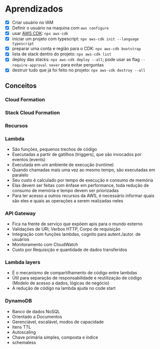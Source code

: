 # Aprendizados

- [x] Criar usuário no IAM
- [x] Definir o usuário na maquina com `aws configure`
- [x] usar [AWS CDK](https://www.npmjs.com/package/aws-cdk): `npx aws-cdk`
- [x] iniciar um projeto com typescript: `npx aws-cdk init --language typescript`
- [x] preparar uma conta e região para o CDK: `npx aws-cdk bootstrap`
- [x] lista de stack dentro do projeto: `npx aws-cdk list`
- [x] deploy das stacks: `npx aws-cdk deploy --all`; pode usar as flag `--require-approval never` para evitar perguntas
- [x] destruir tudo que já foi feito no projeto: `npx aws-cdk destroy --all`

## Conceitos

### Cloud Formation

### Stack Cloud Formation

### Recursos

### Lambda

- São funções, pequenos trechos de código
- Executadas a partir de gatilhos (triggers), que são invocados por eventos (events)
- Executada em um ambiente de execução (runtime)
- Quando chamadas mais uma vez ao mesmo tempo, são executadas em paralelo
- Seu custo é calculado por tempo de execução e consumo de memória
- Elas devem ser feitas com ênfase em performance, toda redução de consumo de memória e tempo devem ser priorizadas
- Para ter acesso a outros recursos da AWS, é necessário informar quais são eles e quais as operações a serem realizadas neles

### API Gateway

- Fica na frente de serviço que expõem apis para o mundo externo
- Validações de URI, Verbos HTTP, Corpo de requisição
- Integração com funções lambdas, cognito para autent./autor. de usuários
- Monitoramento com CloudWatch
- Custo por Requisição e quantidade de dados transferidos

### Lambda layers

- É o mecanismo de compartilhamento de código entre lambdas
- Útil para separação de responsabilidade e reutilização de código (Modelo de acesso a dados, lógicas de negócio)
- A redução de código na lambda ajuda no code start


### DynamoDB

- Banco de dados NoSQL
- Orientado a Documentos
- Gerenciável, escalável, modos de capacidade
- itens TTL
- Autoscaling
- Chave primária simples, composta e índice
- schemaless